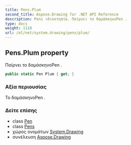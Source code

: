 ```yaml
---
title: Pens.Plum
second_title: Aspose.Drawing for .NET API Reference
description: Pens ιδιοκτησία. Παίρνει το δαμάσκηνοPen .
type: docs
weight: 1110
url: /el/net/system.drawing/pens/plum/
---
```

## Pens.Plum property

Παίρνει το δαμάσκηνοPen .

```csharp
public static Pen Plum { get; }
```

### Αξία περιουσίας

Το δαμάσκηνοPen .

### Δείτε επίσης

* class [Pen](../../pen/)
* class [Pens](../)
* χώρος ονομάτων [System.Drawing](../../pens/)
* συνέλευση [Aspose.Drawing](../../../)


